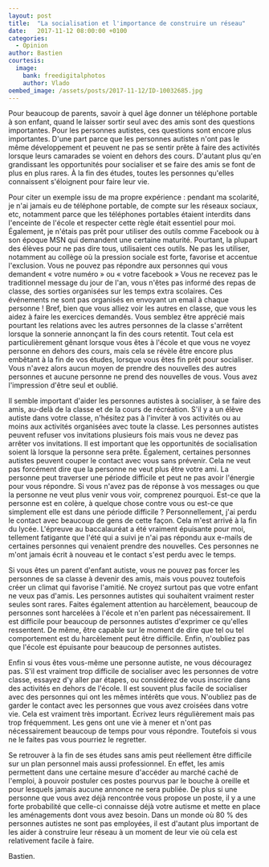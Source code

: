 ```yaml
---
layout: post
title:  "La socialisation et l'importance de construire un réseau"
date:   2017-11-12 08:00:00 +0100
categories:
  - Opinion
author: Bastien
courtesis:
  image:
    bank: freedigitalphotos
    author: Vlado
oembed_image: /assets/posts/2017-11-12/ID-10032685.jpg
---
```


Pour beaucoup de parents, savoir à quel âge donner un téléphone portable à son enfant, quand le laisser sortir seul avec des amis sont des questions importantes.
Pour les personnes autistes, ces questions sont encore plus importantes. D'une part parce que les personnes autistes n'ont pas le même développement et peuvent ne pas se sentir prête
à faire des activités lorsque leurs camarades se voient en dehors des cours.
D'autant plus qu'en grandissant les opportunités pour socialiser et se faire des amis se font de plus en plus rares. À la fin des études, toutes les personnes qu'elles  
connaissent s'éloignent pour faire leur vie. 

Pour citer un exemple issu de ma propre expérience&nbsp;: pendant ma scolarité, je n'ai jamais eu de téléphone portable, de compte sur les réseaux sociaux, etc,
notamment parce que les téléphones portables étaient interdits dans l'enceinte de l'école et respecter cette règle était essentiel pour moi. Également, je n'étais pas prêt 
pour utiliser des outils comme Facebook ou à son époque MSN qui demandent une certaine maturité.
Pourtant, la plupart des élèves pour ne pas dire tous, utilisaient ces outils. Ne pas les utiliser, notamment au collège où la pression sociale est forte, favorise et accentue 
l'exclusion. Vous ne pouvez pas répondre aux personnes qui vous demandent «&nbsp;votre numéro&nbsp;» ou «&nbsp;votre facebook&nbsp;»
Vous ne recevez pas le traditionnel message du jour de l'an, vous n'êtes pas informé des repas de classe, des sorties organisées sur les temps extra scolaires.
Ces événements ne sont pas organisés en envoyant un email à chaque personne&nbsp;!
Bref, bien que vous alliez voir les autres en classe, que vous les aidez à faire les exercices demandés. Vous semblez être apprécié mais pourtant 
les relations avec les autres personnes de la classe s'arrêtent lorsque la sonnerie annonçant la fin des cours retentit.
Tout cela est particulièrement gênant lorsque vous êtes à l'école et que vous ne voyez personne en dehors des cours, mais cela se révèle être encore plus embêtant à la fin de vos études, lorsque vous êtes fin prêt pour socialiser.
Vous n'avez alors aucun moyen de prendre des nouvelles des autres personnes et aucune personne ne prend des nouvelles de vous. Vous avez l'impression d'être seul et oublié.

Il semble important d'aider les personnes autistes à socialiser, à se faire des amis, au-delà de la classe et de la cours de récréation.
S'il y a un élève autiste dans votre classe, n'hésitez pas à l'inviter à vos activités ou au moins aux activités organisées avec toute la classe.
Les personnes autistes peuvent refuser vos invitations plusieurs fois mais vous ne devez pas arrêter vos invitations. Il est important que les opportunités de socialisation soient là
lorsque la personne sera prête.
Également, certaines personnes autistes peuvent couper le contact avec vous sans prévenir. Cela ne veut pas forcément dire que la personne ne veut plus être votre ami. La personne peut traverser une période difficile
et peut ne pas avoir l'énergie pour vous répondre. Si vous n'avez pas de réponse à vos messages ou que la personne ne veut plus venir vous voir, comprenez pourquoi. Est-ce que la personne est en colère, à quelque chose contre vous ou est-ce que simplement
elle est dans une période difficile&nbsp;?
Personnellement, j'ai perdu le contact avec beaucoup de gens de cette façon. Cela m'est arrivé à la fin du lycée. L'épreuve au baccalauréat a été vraiment épuisante pour moi, tellement fatigante que l'été qui a suivi je n'ai pas répondu aux e-mails
de certaines personnes qui venaient prendre des nouvelles.  Ces personnes ne m'ont jamais écrit à nouveau et le contact s'est perdu avec le temps.

Si vous êtes un parent d'enfant autiste, vous ne pouvez pas forcer les personnes de sa classe à devenir des amis, mais vous pouvez toutefois créer un climat qui favorise l'amitié.
Ne croyez surtout pas que votre enfant ne veux pas d'amis. Les personnes autistes qui souhaitent vraiment rester seules sont rares.
Faites également attention au harcèlement, beaucoup de personnes sont harcelées à l'école et n'en parlent pas nécessairement. Il est difficile pour beaucoup de personnes autistes d'exprimer ce qu'elles ressentent. De même, être capable sur le moment de 
dire que tel ou tel comportement est du harcèlement peut être difficile.
Enfin, n'oubliez pas que l'école est épuisante pour beaucoup de personnes autistes.

Enfin si vous êtes vous-même une personne autiste, ne vous découragez pas.
S'il est vraiment trop difficile de socialiser avec les personnes de votre classe, essayez d'y aller par étapes, ou considérez de vous inscrire dans des activités en dehors de l'école.
Il est souvent plus facile de socialiser avec des personnes qui ont les mêmes intérêts que vous.
N'oubliez pas de garder le contact avec les personnes que vous avez croisées dans votre vie. Cela est vraiment très important. Écrivez leurs régulièrement mais pas trop fréquemment.
Les gens ont une vie à mener et n'ont pas nécessairement beaucoup de temps pour vous répondre.
Toutefois si vous ne le faites pas vous pourriez le regretter.

Se retrouver à la fin de ses études sans amis peut réellement être difficile sur un plan personnel mais aussi professionnel.
En effet, les amis permettent dans une certaine mesure d'accéder au marché caché de l'emploi, à pouvoir postuler ces postes pourvus par le bouche à oreille et pour lesquels 
jamais aucune annonce ne sera publiée. De plus si une personne que vous avez déjà rencontrée vous propose un poste, il y a une forte probabilité que celle-ci connaisse déjà votre
autisme et mette en place les aménagements dont vous avez besoin.
Dans un monde où 80 % des personnes autistes ne sont pas employées, il est d'autant plus important de les aider à construire leur réseau 
à un moment de leur vie où cela est relativement facile à faire.

Bastien.



